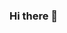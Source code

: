 ### Hi there 👋

<!--
**lucaskissel/lucaskissel** is a ✨ _special_ ✨ repository because its `README.md` (this file) appears on your GitHub profile.

- 🔭 Atualmente trabalho como Analista de Sistemas em uma instituição de ensino superior e técnico.
- 🌱 Estou aprendendo tecnologias de desenvolvimento web, como Javascript, NodeJS, ReactJS... entre outras.
- 🤔 Gosto de ajudar, repassar e receber conhecimentos na área da técnologia, acredito que nesta área a comunicação e a troca de experiências é fundamental.
- 📫 Meios de contatos:
- E-mail: lucas.skissel@gmail.com
- LinkedIn: https://www.linkedin.com/in/lucas-kissel-aa061a118/
- ME: Tenho 24 anos, sou papai de um grande menino! tenho cursos concluídos em Formação em Excel, Técnico em Informática e atualmente estou graduando Análise e Desenvolvimento de Sistemas, gosto de sempre estar me atualizando em relação a novas técnologias.
-->
